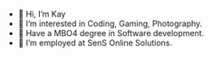 - 👋 Hi, I’m Kay
- 👀 I’m interested in Coding, Gaming, Photography. 
- 🌱 Have a MBO4 degree in Software development.
- 🌱 I’m employed at SenS Online Solutions.

<!---
Gometribenl/Gometribenl is a ✨ special ✨ repository because its `README.md` (this file) appears on your GitHub profile.
You can click the Preview link to take a look at your changes.
--->
